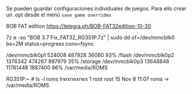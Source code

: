 Se pueden guardar configuraciones individuales de juegos. Para ello crear un .opt desde el menú `save game overrides`


BOB FAT edition
https://telegra.ph/BOB-FAT32edition-10-30




7z e -so "BOB 3.7 Fix_FAT32_RG351P.7z" | sudo dd of=/dev/mmcblk0 bs=2M status=progress conv=fsync

/dev/mmcblk0p1          524008    487928     36080  93% /flash
/dev/mmcblk0p2         1376342    474267    897979  35% /storage
/dev/mmcblk0p3        13648848  11761448   1887400  86% /var/media/ROMS

RG351P:~ # ls -l roms
lrwxrwxrwx    1 root     root            15 Nov  8 11:07 roms -> /var/media/ROMS
